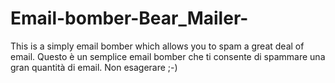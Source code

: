 # Email-bomber-Bear_Mailer-
This is a simply email bomber which allows you to spam a great deal of email. Questo è un semplice email bomber che ti consente di spammare una gran quantità di email. Non esagerare ;-)
